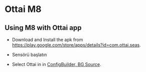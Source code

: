 # Ottai M8


## Using M8 with Ottai app

-   Download and Install the apk from <https://play.google.com/store/apps/details?id=com.ottai.seas>.

-   Sensörü başlatın

- Select Ottai in in [ConfigBuilder, BG Source](#Config-Builder-bg-source).


